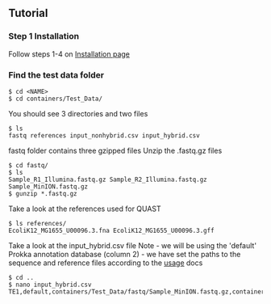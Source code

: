 Tutorial
--------




### Step 1 Installation
Follow steps 1-4 on [Installation page](https://github.com/BioRRW/Mixtisque/blob/master/docs/installation.md)

### Find the test data folder
```
$ cd <NAME> 
$ cd containers/Test_Data/
```
You should see 3 directories and two files
  ```
  $ ls
  fastq references input_nonhybrid.csv input_hybrid.csv
  ```
  fastq folder contains three gzipped files
  Unzip the .fastq.gz files
  ```
  $ cd fastq/
  $ ls
  Sample_R1_Illumina.fastq.gz Sample_R2_Illumina.fastq.gz Sample_MinION.fastq.gz
  $ gunzip *.fastq.gz
  ```
  Take a look at the references used for QUAST
  ```
  $ ls references/
  EcoliK12_MG1655_U00096.3.fna EcoliK12_MG1655_U00096.3.gff 
  ```
 
  Take a look at the input_hybrid.csv file
  Note 
    - we will be using the 'default' Prokka annotation database (column 2)
    - we have set the paths to the sequence and reference files according to the [usage](https://github.com/BioRRW/Mixtisque/blob/master/docs/usage.md) docs
  ```
  $ cd ..
  $ nano input_hybrid.csv
TE1,default,containers/Test_Data/fastq/Sample_MinION.fastq.gz,containers/Test_Data/fastq/Sample_R1_Illumina.fastq.gz,containers/Test_Data/fastq/Sample_R2_Illumina.fastq.gz,containers/Test_Data/references/Ecoli/EcoliK12_MG1655_U00096.3.fna,containers/Test_Data/references/Ecoli/EcoliK12_MG1655_U00096.3.gff
  ```

